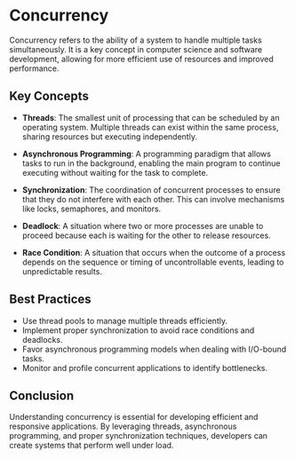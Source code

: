 # Concurrency

Concurrency refers to the ability of a system to handle multiple tasks simultaneously. It is a key concept in computer science and software development, allowing for more efficient use of resources and improved performance.

## Key Concepts

- **Threads**: The smallest unit of processing that can be scheduled by an operating system. Multiple threads can exist within the same process, sharing resources but executing independently.

- **Asynchronous Programming**: A programming paradigm that allows tasks to run in the background, enabling the main program to continue executing without waiting for the task to complete.

- **Synchronization**: The coordination of concurrent processes to ensure that they do not interfere with each other. This can involve mechanisms like locks, semaphores, and monitors.

- **Deadlock**: A situation where two or more processes are unable to proceed because each is waiting for the other to release resources.

- **Race Condition**: A situation that occurs when the outcome of a process depends on the sequence or timing of uncontrollable events, leading to unpredictable results.

## Best Practices

- Use thread pools to manage multiple threads efficiently.
- Implement proper synchronization to avoid race conditions and deadlocks.
- Favor asynchronous programming models when dealing with I/O-bound tasks.
- Monitor and profile concurrent applications to identify bottlenecks.

## Conclusion

Understanding concurrency is essential for developing efficient and responsive applications. By leveraging threads, asynchronous programming, and proper synchronization techniques, developers can create systems that perform well under load.